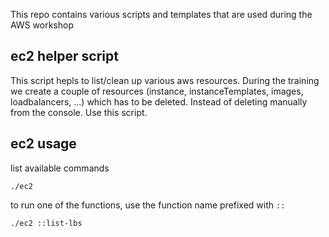 This repo contains various scripts and templates that are
used during the AWS workshop

## ec2 helper script

This script hepls to list/clean up various aws resources.
During the training we create a couple of resources (instance, instanceTemplates, images, loadbalancers, ...) which has to be deleted. Instead of deleting manually from the console. Use this script.

## ec2 usage

list available commands
```
./ec2
```

to run one of the functions, use the function name prefixed with `::`
```
./ec2 ::list-lbs
```
